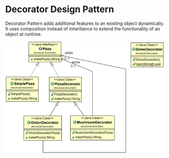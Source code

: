 Decorator Design Pattern
========================

Decorator Pattern adds additional features to an existing object dynamically. It uses composition instead of inheritance to extend the functionality of an object at runtime.

![ScreenShot](classdiagram.png)
